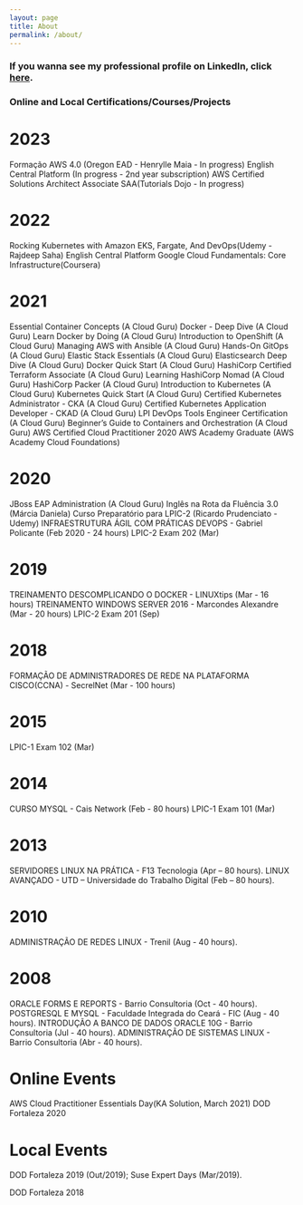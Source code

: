 ```yaml
---
layout: page
title: About
permalink: /about/
---
```


### If you wanna see my professional profile on LinkedIn, click [here](https://www.linkedin.com/in/joelcostapinheiro/).

### Online and Local Certifications/Courses/Projects

# 2023

Formação AWS 4.0 (Oregon EAD - Henrylle Maia - In progress)
English Central Platform (In progress - 2nd year subscription)
AWS Certified Solutions Architect Associate SAA(Tutorials Dojo - In progress)

# 2022

Rocking Kubernetes with Amazon EKS, Fargate, And DevOps(Udemy - Rajdeep Saha)
English Central Platform
Google Cloud Fundamentals: Core Infrastructure(Coursera)


# 2021

Essential Container Concepts (A Cloud Guru)
Docker - Deep Dive (A Cloud Guru)
Learn Docker by Doing (A Cloud Guru)
Introduction to OpenShift (A Cloud Guru)
Managing AWS with Ansible (A Cloud Guru)
Hands-On GitOps (A Cloud Guru)
Elastic Stack Essentials (A Cloud Guru)
Elasticsearch Deep Dive (A Cloud Guru)
Docker Quick Start (A Cloud Guru)
HashiCorp Certified Terraform Associate (A Cloud Guru)
Learning HashiCorp Nomad (A Cloud Guru)
HashiCorp Packer (A Cloud Guru)
Introduction to Kubernetes (A Cloud Guru)
Kubernetes Quick Start (A Cloud Guru)
Certified Kubernetes Administrator - CKA (A Cloud Guru)
Certified Kubernetes Application Developer - CKAD (A Cloud Guru)
LPI DevOps Tools Engineer Certification (A Cloud Guru)
Beginner’s Guide to Containers and Orchestration (A Cloud Guru)
AWS Certified Cloud Practitioner 2020
AWS Academy Graduate (AWS Academy Cloud Foundations)
# 2020

JBoss EAP Administration (A Cloud Guru)
Inglês na Rota da Fluência 3.0 (Márcia Daniela)
Curso Preparatório para LPIC-2 (Ricardo Prudenciato - Udemy)
INFRAESTRUTURA ÁGIL COM PRÁTICAS DEVOPS - Gabriel Policante (Feb 2020 - 24 hours)
LPIC-2 Exam 202 (Mar)

# 2019

TREINAMENTO DESCOMPLICANDO O DOCKER - LINUXtips (Mar - 16 hours)
TREINAMENTO WINDOWS SERVER 2016 - Marcondes Alexandre (Mar - 20 hours)
LPIC-2 Exam 201 (Sep)

# 2018

FORMAÇÃO DE ADMINISTRADORES DE REDE NA PLATAFORMA CISCO(CCNA) - SecrelNet (Mar - 100 hours)

# 2015

LPIC-1 Exam 102 (Mar)

# 2014

CURSO MYSQL - Cais Network (Feb - 80 hours)
LPIC-1 Exam 101 (Mar)

# 2013

SERVIDORES LINUX NA PRÁTICA - F13 Tecnologia (Apr – 80 hours).
LINUX AVANÇADO - UTD – Universidade do Trabalho Digital (Feb – 80 hours).

# 2010

ADMINISTRAÇÃO DE REDES LINUX - Trenil ​(Aug - 40 hours).

# 2008

ORACLE FORMS E REPORTS - Barrio Consultoria (Oct - 40 hours).
POSTGRESQL E MYSQL - Faculdade Integrada do Ceará - FIC (Aug - 40 hours).
INTRODUÇÃO A BANCO DE DADOS ORACLE 10G - Barrio Consultoria (Jul - 40 hours).
ADMINISTRAÇÃO DE SISTEMAS LINUX - Barrio Consultoria (Abr - 40 hours).


# Online Events

AWS Cloud Practitioner Essentials Day(KA Solution, March 2021)
DOD Fortaleza 2020

# Local Events

DOD Fortaleza 2019 (Out/2019);
Suse Expert Days (Mar/2019).


DOD Fortaleza 2018
